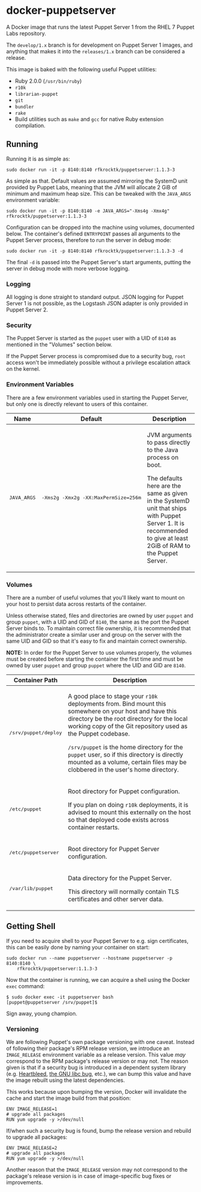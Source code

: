 docker-puppetserver
===================

A Docker image that runs the latest Puppet Server 1 from the RHEL 7 Puppet Labs repository.

The `develop/1.x` branch is for development on Puppet Server 1 images, and anything that makes it into the
`releases/1.x` branch can be considered a release.

This image is baked with the following useful Puppet utilities:

 - Ruby 2.0.0 (`/usr/bin/ruby`)
 - `r10k`
 - `librarian-puppet`
 - `git`
 - `bundler`
 - `rake`
 - Build utilities such as `make` and `gcc` for native Ruby extension compilation.

## Running

Running it is as simple as:

```
sudo docker run -it -p 8140:8140 rfkrocktk/puppetserver:1.1.3-3
```

As simple as that. Default values are assumed mirroring the SystemD unit provided by Puppet Labs, meaning that the JVM
will allocate 2 GiB of minimum and maximum heap size. This can be tweaked with the `JAVA_ARGS` environment variable:

```
sudo docker run -it -p 8140:8140 -e JAVA_ARGS="-Xms4g -Xmx4g" rfkrocktk/puppetserver:1.1.3-3
```

Configuration can be dropped into the machine using volumes, documented below. The container's defined `ENTRYPOINT`
passes all arguments to the Puppet Server process, therefore to run the server in debug mode:

```
sudo docker run -it -p 8140:8140 rfkrocktk/puppetserver:1.1.3-3 -d
```

The final `-d` is passed into the Puppet Server's start arguments, putting the server in debug mode with more verbose
logging.

### Logging

All logging is done straight to standard output. JSON logging for Puppet Server 1 is not possible, as the Logstash
JSON adapter is only provided in Puppet Server 2.

### Security

The Puppet Server is started as the `puppet` user with a UID of `8140` as mentioned in the "Volumes" section below.

If the Puppet Server process is compromised due to a security bug, `root` access won't be immediately possible
without a privilege escalation attack on the kernel.

### Environment Variables

There are a few environment variables used in starting the Puppet Server, but only one is directly relevant to users
of this container.

<table>
    <thead>
        <tr>
            <th>Name</th>
            <th>Default</th>
            <th>Description</th>
        </tr>
    </thead>
    <tbody>
        <tr>
            <td><pre>JAVA_ARGS</pre></td>
            <td><pre>-Xms2g -Xmx2g -XX:MaxPermSize=256m</td>
            <td>
                <p>JVM arguments to pass directly to the Java process on boot.</p>
                <p>The defaults here are the same as given in the SystemD unit that ships with Puppet Server 1.
                   It is recommended to give at least 2GiB of RAM to the Puppet Server.</p>
            </td>
        </tr>
    </tbody>
</table>

### Volumes

There are a number of useful volumes that you'll likely want to mount on your host to persist data across restarts
of the container.

Unless otherwise stated, files and directories are owned by user `puppet` and group `puppet`, with a UID and GID of
`8140`, the same as the port the Puppet Server binds to. To maintain correct file ownership, it is recommended that the
administrator create a similar user and group on the server with the same UID and GID so that it's easy to fix and
maintain correct ownership.

**NOTE:** In order for the Puppet Server to use volumes properly, the volumes must be created before starting the
container the first time and must be owned by user `puppet` and group `puppet` where the UID and GID are `8140`.

<table>
    <thead>
        <tr>
            <th>Container Path</th>
            <th>Description</th>
        </tr>
    </thead>
    <tbody>
        <tr>
            <td><pre>/srv/puppet/deploy</pre></td>
            <td>
                <p>A good place to stage your <code>r10k</code> deployments from. Bind mount this somewhere on your host
                   and have this directory be the root directory for the local working copy of the Git repository used
                   as the Puppet codebase.</p>
                <p><code>/srv/puppet</code> is the home directory for the <code>puppet</code> user, so if this directory
                   is directly mounted as a volume, certain files may be clobbered in the user's home directory.</p>
            </td>
        </tr>
        <tr>
            <td><pre>/etc/puppet</pre></td>
            <td>
                <p>Root directory for Puppet configuration.</p>
                <p>If you plan on doing <code>r10k</code> deployments, it is advised to mount this externally on the
                   host so that deployed code exists across container restarts.</p>
            </td>
        </tr>
        <tr>
            <td><pre>/etc/puppetserver</pre></td>
            <td>
                <p>Root directory for Puppet Server configuration.</p>
            </td>
        </tr>
        <tr>
            <td><pre>/var/lib/puppet</pre></td>
            <td>
                <p>Data directory for the Puppet Server.</p>
                <p>This directory will normally contain TLS certificates and other server data.</p>
            </td>
        </tr>
    </tbody>
</table>

## Getting Shell

If you need to acquire shell to your Puppet Server to e.g. sign certificates, this can be easily done by naming your
container on start:

```
sudo docker run --name puppetserver --hostname puppetserver -p 8140:8140 \
    rfkrocktk/puppetserver:1.1.3-3
```

Now that the container is running, we can acquire a shell using the Docker `exec` command:

```
$ sudo docker exec -it puppetserver bash
[puppet@puppetserver /srv/puppet]$
```

Sign away, young champion.

### Versioning

We are following Puppet's own package versioning with one caveat. Instead of following their package's RPM release
version, we introduce an `IMAGE_RELEASE` environment variable as a release version. This value _may_ correspond to the
RPM package's release version or may not. The reason given is that if a security bug is introduced in a dependent
system library (e.g. [Heartbleed][heartbleed], [the GNU libc bug][glibc-bug], etc.), we can bump this value and have the
image rebuilt using the latest dependencies.

This works because upon bumping the version, Docker will invalidate the cache and start the image build from that
position:

```
ENV IMAGE_RELEASE=1
# upgrade all packages
RUN yum upgrade -y >/dev/null
```

If/when such a security bug is found, bump the release version and rebuild to upgrade all packages:

```
ENV IMAGE_RELEASE=2
# upgrade all packages
RUN yum upgrade -y >/dev/null
```

Another reason that the `IMAGE_RELEASE` version may not correspond to the package's release version is in case of
image-specific bug fixes or improvements.

 [heartbleed]: http://heartbleed.com/
 [glibc-bug]: https://bugzilla.redhat.com/show_bug.cgi?id=CVE-2015-0235
